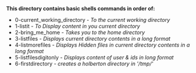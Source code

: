 **This directory contains basic shells commands in order of:**  
* 0-current_working_directory - _To the current working directory_
* 1-listit - _To Display content in you current directory_
* 2-bring_me_home - _Takes you to the home directory_
* 3-listfiles - _Displays current directory contents in a long format_
* 4-listmorefiles - _Displays Hidden files in current directory contents in a long format_
* 5-listfilesdigitonly - _Displays content of user & ids in long format_
* 6-firstdirectory - _creates a holberton directory in '/tmp/'_